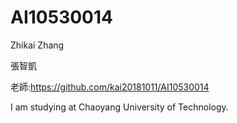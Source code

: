 # AI10530014
Zhikai Zhang 

張智凱

老師:https://github.com/kai20181011/AI10530014

I am studying at Chaoyang University of Technology.
